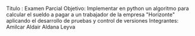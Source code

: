 Titulo : Examen Parcial
Objetivo: Implementar en python un algoritmo para calcular el sueldo a pagar a un
          trabajador de la empresa "Horizonte" aplicando el desarrollo de pruebas 
          y control de versiones
Integrantes: Amilcar Aldair Aldana Leyva
